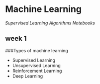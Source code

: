 # Machine Learning 

_*Supervised Learning Algorithms Notebooks*_

## week 1
###Types of machine learning
* Supervised Learning
* Unsupervised Learning
* Reinforcement Learning
* Deep Learning
